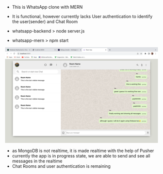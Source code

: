 - This is WhatsApp clone with MERN
- It is functional, however currently lacks User authentication to identify the user(sender) and Chat Room

- whatsapp-backend > node server.js
- whatsapp-mern    > npm start

<img src="whatsapp-mern/public/images/screenshot.png" width="800">

- as MongoDB is not realtime, it is made realtime with the help of Pusher
- currently the app is in progress state, we are able to send and see all messages in the realtime
- Chat Rooms and user authentication is remaining
